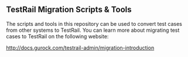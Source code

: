 TestRail Migration Scripts & Tools
----------------------------------

The scripts and tools in this repository can be used to convert test
cases from other systems to TestRail. You can learn more about
migrating test cases to TestRail on the following website:

http://docs.gurock.com/testrail-admin/migration-introduction
